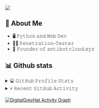 <img src="hello.gif"/>

## :book: About Me
- 🖥 𝙿𝚢𝚝𝚑𝚘𝚗 𝚊𝚗𝚍 𝚆𝚎𝚋 𝙳𝚎𝚟
- 👨‍💻 𝙿𝚎𝚗𝚎𝚝𝚛𝚊𝚝𝚒𝚘𝚗-𝚃𝚎𝚜𝚝𝚎𝚛
- 💼 𝙵𝚘𝚞𝚗𝚍𝚎𝚛 𝚘𝚏 𝚊𝚗𝚝𝚒𝚋𝚘𝚝𝚌𝚕𝚘𝚞𝚍.𝚡𝚢𝚣

## 📊 Github stats
<details> 
  <summary>💻 𝙶𝚒𝚝𝙷𝚞𝚋 𝙿𝚛𝚘𝚏𝚒𝚕𝚎 𝚂𝚝𝚊𝚝𝚜</summary>
  <br/>
<img alt="DigitalGreyHat's Github Stats" src="https://github-readme-stats.vercel.app/api/?username=DigitalGreyHat&show_icons=true&count_private=true&theme=react&hide_border=true&bg_color=1F222E&title_color=F85D7F&icon_color=F8D866" align="center" height="190px"/></a><img alt="DigitalGreyHat's Top Languages" src="https://github-readme-stats.vercel.app/api/top-langs/?username=DigitalGreyHat&layout=compact&theme=react&hide_border=true&bg_color=1F222E&title_color=F85D7F&icon_color=F8D866" height="190px" float="right"/></a>
  <br/>
  <b>Note:</b> Top languages is only a metric of the languages my public code consists of and doesn't reflect experience or skill level.
  <hr>
  <p align="center"> 
  Visitor count<br>
  <img src="https://profile-counter.glitch.me/digitalgreyhat/count.svg" />
</p>

</details>


<!-- https://github.com/jamesgeorge007/github-activity-readme -->
<details>
  <summary>⚡ 𝚁𝚎𝚌𝚎𝚗𝚝 𝙶𝚒𝚝𝙷𝚞𝚋 𝙰𝚌𝚝𝚒𝚟𝚒𝚝𝚢</summary>
  <br/>

<!--START_SECTION:activity-->
1. 💪 Opened PR [#5](https://github.com/Fx64b/AntiPhishBot/pull/5) in [Fx64b/AntiPhishBot](https://github.com/Fx64b/AntiPhishBot)
<!--END_SECTION:activity-->
</details>

<!-- https://github.com/ashutosh00710/github-readme-activity-graph -->
<a href="https://github.com/ashutosh00710/github-readme-activity-graph"><img alt="DigitalGreyHat Activity Graph" src="https://activity-graph.herokuapp.com/graph?username=DigitalGreyHat&bg_color=1F222E&color=F8D866&line=F85D7F&point=FFFFFF&hide_border=true" /></a>
